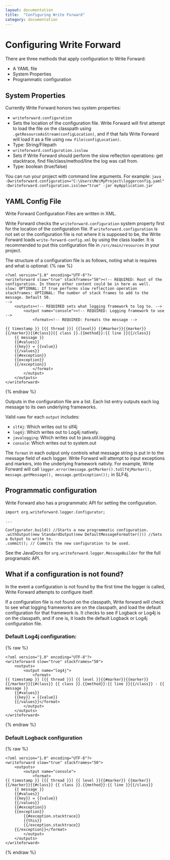 ```yaml
---
layout: documentation
title:  "Configuring Write Forward"
category: documentation
---
```


# Configuring Write Forward

There are three methods that apply configuration to Write Forward:
 - A YAML file
 - System Properties
 - Programmatic configuration  

## System Properties

Currently Write Forward honors two system properties:

 - `writeforward.configuration`
  - Sets the location of the configuration file. Write Forward will first attempt to load the file on the classpath using `.getResourceAsStream(configLocation)`, and if that fails Write Forward will load it as a file using `new File(configLocation)`.
  - Type: String/Filepath
 - `writeforward.configuration.isslow`
  - Sets if Write Forward should perform the slow reflection operations: get stacktrace, find file/class/method/line the log was call from.
  - Type: boolean (true/false)

You can run your project with command line arguments. For example: `java -Dwriteforward.configuration="C:\Users\Me\MyProject\loggerconfig.yaml" -Dwriteforward.configuration.isslow="true" -jar myApplication.jar`

## YAML Config File

Write Forward Configuration Files are written in XML.


Write Forward checks the `writeforward.configuration` system property first for the location of the configuration file. If `writeforward.configuration` is not set or the configuration file is not where it is supposed to be, the Write Forward loads `write-forward-config.xml` by using the class loader. It is recommended to put this configuration file in `/src/main/resources` in your project.

The structure of a configuration file is as follows, noting what is requires and what is optional:
{% raw %}

    <?xml version="1.0" encoding="UTF-8"?>
    <writeforward slow="true" stackframes="50"><!-- REQUIRED: Root of the configuration. In theory other content could be in here as well.
    slow: OPTIONAL: If true performs slow reflection operation
    stackframes: OPTIONAL: The number of stack frames to add to the message. Default 50.
    -->
    	<outputs><!-- REQUIRED sets what logging framework to log to. -->
    		<output name="console"><!-- REQUIRED: Logging framework to use -->
    			<format><!-- REQUIRED: Formats the message -->

    {{ timestamp }} [{{ thread }}] {{level}} {{#marker}}{{marker}} {{/marker}}{{#class}}{{ class }}.{{method}}:{{ line }}{{/class}}
    	{{ message }}
    	{{#values}}
    	{{key}} = {{value}}
    	{{/values}}
    	{{#exception}}
    	{{exception}}
    	{{/exception}}
    			</format>
    		</output>
    	</outputs>
    </writeforward>

{% endraw %}

Outputs in the configuration file are a list. Each list entry outputs each log message to its own underlying frameworks.

Valid `name` for each `output` includes:
 - `slf4j`: Which writes out to slf4j
 - `log4j`: Which writes out to Log4j natively.
 - `javalogging`: Which writes out to java.util.logging
 - `console`: Which writes out to system.out

The `format` in each output only controls what message string is put in to the message field of each logger. Write Forward will attempt to input exceptions and markers, into the underlying framework nativly. For example, Write Forward will call `logger.error(message.getMarker().toSlf4jMarker(), message.getMessage(), message.getException());` in SLF4j.

## Programmatic configuration

Write Forward also has a programmatic API for setting the configuration.

    import org.writeforward.logger.Configurator;

    ...

    Configurator.build() //Starts a new programmatic configuration.
    .withOutput(new StandardOutput(new DefaultMessageFormatter())) //Sets a Output to write to.
    .commit(); // Commits the new configuration to be used.

See the JavaDocs for `org.writeforward.logger.MessageBuilder` for the full programatic API.

## What if a configuration is not found?

In the event a configuration is not found by the first time the logger is called, Write Forward attempts to configure itself.

If a configuration file is not found on the classpath, Write forward will check to see what logging frameworks are on the classpath, and load the default configuration for that framework is. It checks to see if Logback or Log4j is on the classpath, and if one is, it loads the default Logback or Log4j configuration file.

### Default Log4j configuration:
{% raw %}

    <?xml version="1.0" encoding="UTF-8"?>
    <writeforward slow="true" stackframes="50">
    	<outputs>
    		<output name="log4j">
    			<format>
    {{ timestamp }} [{{ thread }}] {{ level }}{{#marker}}{{marker}}{{/marker}}{{#class}} {{ class }}.{{method}}:{{ line }}{{/class}} - {{ message }}
    	{{#values}}
    	{{key}} = {{value}}
    	{{/values}}</format>
    		</output>
    	</outputs>
    </writeforward>

{% endraw %}

### Default Logback configuration
{% raw %}

    <?xml version="1.0" encoding="UTF-8"?>
    <writeforward slow="true" stackframes="50">
    	<outputs>
    		<output name="console">
    			<format>
    {{ timestamp }} [{{ thread }}] {{ level }}{{#marker}} {{marker}}{{/marker}}{{#class}} {{ class }}.{{method}}:{{ line }}{{/class}}
    	{{ message }}
    	{{#values}}
    	{{key}} = {{value}}
    	{{/values}}
    	{{#exception}}
    	{{exception}}
    		{{#exception.stacktrace}}
    		{{this}}
    		{{/exception.stacktrace}}
    	{{/exception}}</format>
    		</output>
    	</outputs>
    </writeforward>
    
 {% endraw %}
